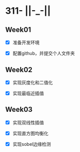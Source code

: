 # 311- ||-_-||

## Week01

- [x] 准备开发环境

- [x] 配置github，并提交个人文件夹

## Week02

- [x] 实现灰度化和二值化

- [x] 实现最临近插值

## Week03

- [x] 实现双线性插值

- [x] 实现直方图均衡化

- [x] 实现sobel边缘检测
